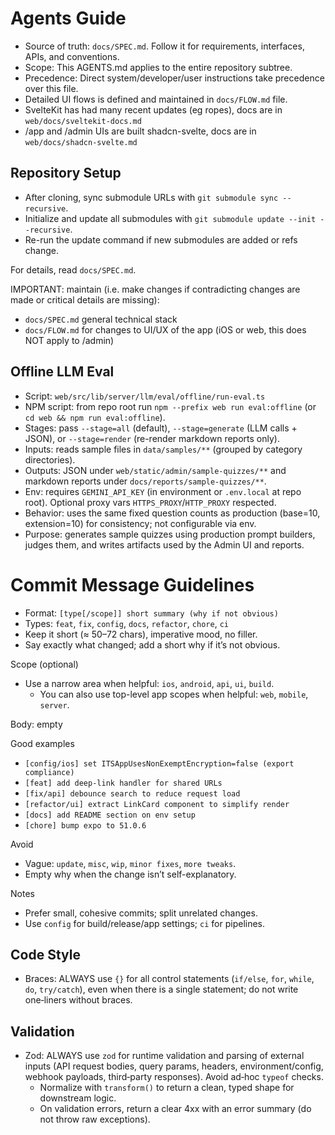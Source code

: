 # Agents Guide

- Source of truth: `docs/SPEC.md`. Follow it for requirements, interfaces, APIs, and conventions.
- Scope: This AGENTS.md applies to the entire repository subtree.
- Precedence: Direct system/developer/user instructions take precedence over this file.
- Detailed UI flows is defined and maintained in `docs/FLOW.md` file.
- SvelteKit has had many recent updates (eg ropes), docs are in `web/docs/sveltekit-docs.md`
- /app and /admin UIs are built shadcn-svelte, docs are in `web/docs/shadcn-svelte.md`

## Repository Setup

- After cloning, sync submodule URLs with `git submodule sync --recursive`.
- Initialize and update all submodules with `git submodule update --init --recursive`.
- Re-run the update command if new submodules are added or refs change.

For details, read `docs/SPEC.md`.

IMPORTANT: maintain (i.e. make changes if contradicting changes are made or critical details are missing):

- `docs/SPEC.md` general technical stack
- `docs/FLOW.md` for changes to UI/UX of the app (iOS or web, this does NOT apply to /admin)

## Offline LLM Eval

- Script: `web/src/lib/server/llm/eval/offline/run-eval.ts`
- NPM script: from repo root run `npm --prefix web run eval:offline` (or `cd web && npm run eval:offline`).
- Stages: pass `--stage=all` (default), `--stage=generate` (LLM calls + JSON), or `--stage=render` (re-render markdown reports only).
- Inputs: reads sample files in `data/samples/**` (grouped by category directories).
- Outputs: JSON under `web/static/admin/sample-quizzes/**` and markdown reports under `docs/reports/sample-quizzes/**`.
- Env: requires `GEMINI_API_KEY` (in environment or `.env.local` at repo root). Optional proxy vars `HTTPS_PROXY`/`HTTP_PROXY` respected.
- Behavior: uses the same fixed question counts as production (base=10, extension=10) for consistency; not configurable via env.
- Purpose: generates sample quizzes using production prompt builders, judges them, and writes artifacts used by the Admin UI and reports.

# Commit Message Guidelines

- Format: `[type[/scope]] short summary (why if not obvious)`
- Types: `feat`, `fix`, `config`, `docs`, `refactor`, `chore`, `ci`
- Keep it short (≈ 50–72 chars), imperative mood, no filler.
- Say exactly what changed; add a short why if it’s not obvious.

Scope (optional)

- Use a narrow area when helpful: `ios`, `android`, `api`, `ui`, `build`.
  - You can also use top-level app scopes when helpful: `web`, `mobile`, `server`.

Body: empty

Good examples

- `[config/ios] set ITSAppUsesNonExemptEncryption=false (export compliance)`
- `[feat] add deep-link handler for shared URLs`
- `[fix/api] debounce search to reduce request load`
- `[refactor/ui] extract LinkCard component to simplify render`
- `[docs] add README section on env setup`
- `[chore] bump expo to 51.0.6`

Avoid

- Vague: `update`, `misc`, `wip`, `minor fixes`, `more tweaks`.
- Empty why when the change isn’t self-explanatory.

Notes

- Prefer small, cohesive commits; split unrelated changes.
- Use `config` for build/release/app settings; `ci` for pipelines.

## Code Style

- Braces: ALWAYS use `{}` for all control statements (`if/else`, `for`, `while`, `do`, `try/catch`), even when there is a single statement; do not write one‑liners without braces.

## Validation

- Zod: ALWAYS use `zod` for runtime validation and parsing of external inputs (API request bodies, query params, headers, environment/config, webhook payloads, third‑party responses). Avoid ad‑hoc `typeof` checks.
  - Normalize with `transform()` to return a clean, typed shape for downstream logic.
  - On validation errors, return a clear 4xx with an error summary (do not throw raw exceptions).
